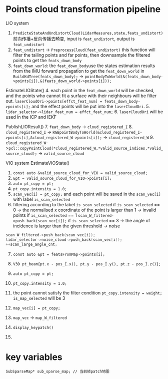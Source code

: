 

# Points cloud transformation pipeline
LIO system
1. `PredicteStateAndUndistortCloud(LidarMeasures,state,feats_undistort)`前向传播+反向传播去畸变, input is `feat_undistort`, output is `feat_undistort`
2. `feat_undistort` -> `PreprocessCloud(feat_undistort)` this function will filter the tailing points and far points, then downsample the filtered points to get the `feats_down_body`
3. `feat_down_world`: the `feat_down_body`use the states estimation results from the IMU forward propagation to get the `feat_down_world` in `BuildKdTree(feats_down_body);` -> `pointBodyToWorld(&(feats_down_body->points[i]),&(feats_down_world->points[i]));`

EstimateLIOState()
 4.  each point in the `feat_down_world` will be checked, and the points who cannot fit a surface with their neighbours will be filter out. `laserCloudOri->points[effct_feat_num] = feats_down_body->points[i];` and the effect points will be put into the `laserCloudOri`.
 5. `lidar_selector->lidar_feat_num = effct_feat_num;`
 6. `laserCloudOri` will be used in the ICP and IEKF 

PublishLIOResult()
7. `feat_down_body` -> `cloud_registered_I`
8. `cloud_registered_I` -> `RGBpointBodyToWorld(&cloud_registered_I->points[i],&cloud_registered_W->points[i]);` -> `cloud_registered_W`
9. `cloud_registered_W`->`pcl::copyPointCloud(*cloud_registered_W,*valid_source_indices,*valid_source_cloud);` -> `valid_source_cloud`



VIO system
EstimateVIOState()
1. `const auto &valid_source_cloud_for_VIO = valid_source_cloud;`
2. `&pt = valid_source_cloud_for_VIO->points[i];`
3. `auto pt_copy = pt;`
4. `pt_copy.intensity = 1.0;`
5. `scan_vec[i] = pt_copy;` and each point will be saved in the `scan_vec[i]` with label `is_scan_selected`
6. filtering according to the label `is_scan_selected`
if `is_scan_selected` == 0 -> the normalised x coordinate of the point is larger than 1 -> invalid points
if `is_scan_selected` == 1
`scan_W_filtered->push_back(scan_vec[i]);`
if `is_scan_selected` == 3 -> the angle of incidence is larger than the given threshold -> noise
```cpp
scan_W_filtered->push_back(scan_vec[i]);
lidar_selector->noise_cloud->push_back(scan_vec[i]);
++scan_large_angle_cnt;
```

7. `const auto &pt = featsFromMap->points[i];`
8. `V3D pt_beam{pt.x - pos_I.x(), pt.y - pos_I.y(), pt.z - pos_I.z()};`
9. `auto pt_copy = pt;`
10. `pt_copy.intensity = 1.0;`
11. the point cannot satisfy the filter condition `pt_copy.intensity = weight;` `is_map_selected` will be 3
12. `map_vec[i] = pt_copy;`
13. `map_vec` -> `map_W_filtered`

14. `display_keypatch()`
15. 


# key variables
`SubSparseMap* sub_sparse_map; // 当前帧patch地图`